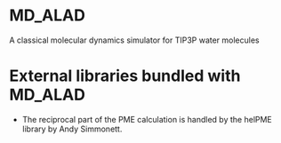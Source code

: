 # MD_ALAD
A classical molecular dynamics simulator for TIP3P water molecules
# External libraries bundled with MD_ALAD
- The reciprocal part of the PME calculation is handled by the helPME library by Andy Simmonett.

